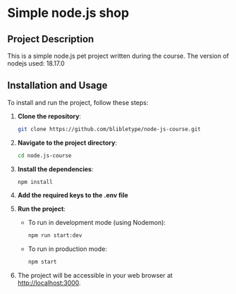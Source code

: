 # Simple node.js shop

## Project Description

This is a simple node.js pet project written during the course.
The version of nodejs used: 18.17.0

## Installation and Usage

To install and run the project, follow these steps:

1. **Clone the repository**:

   ```bash
   git clone https://github.com/blibletype/node-js-course.git
   ```

2. **Navigate to the project directory**:

   ```bash
   cd node.js-course
   ```

3. **Install the dependencies**:

   ```bash
   npm install
   ```
   
5. **Add the required keys to the .env file**

6. **Run the project**:

   - To run in development mode (using Nodemon):

     ```bash
     npm run start:dev
     ```

   - To run in production mode:
     ```bash
     npm start
     ```

5. The project will be accessible in your web browser at [http://localhost:3000](http://localhost:3000).
